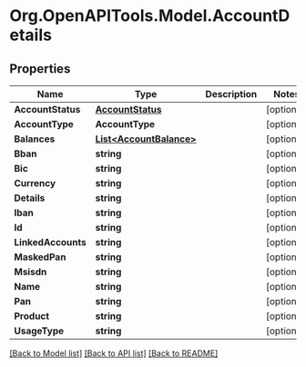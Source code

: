 # Org.OpenAPITools.Model.AccountDetails

## Properties

Name | Type | Description | Notes
------------ | ------------- | ------------- | -------------
**AccountStatus** | [**AccountStatus**](AccountStatus.md) |  | [optional] 
**AccountType** | **AccountType** |  | [optional] 
**Balances** | [**List&lt;AccountBalance&gt;**](AccountBalance.md) |  | [optional] 
**Bban** | **string** |  | [optional] 
**Bic** | **string** |  | [optional] 
**Currency** | **string** |  | [optional] 
**Details** | **string** |  | [optional] 
**Iban** | **string** |  | [optional] 
**Id** | **string** |  | [optional] 
**LinkedAccounts** | **string** |  | [optional] 
**MaskedPan** | **string** |  | [optional] 
**Msisdn** | **string** |  | [optional] 
**Name** | **string** |  | [optional] 
**Pan** | **string** |  | [optional] 
**Product** | **string** |  | [optional] 
**UsageType** | **string** |  | [optional] 

[[Back to Model list]](../README.md#documentation-for-models) [[Back to API list]](../README.md#documentation-for-api-endpoints) [[Back to README]](../README.md)

